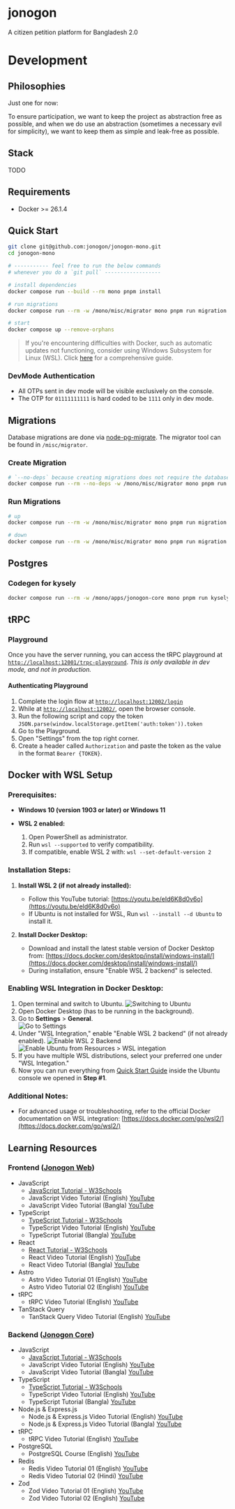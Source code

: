 # jonogon
A citizen petition platform for Bangladesh 2.0

# Development

## Philosophies

Just one for now:

To ensure participation, we want to keep the project as abstraction free as possible,
and when we do use an abstraction (sometimes a necessary evil for simplicity), we want to keep them
as simple and leak-free as possible.

## Stack

TODO

## Requirements

- Docker >= 26.1.4

## Quick Start

```bash
git clone git@github.com:jonogon/jonogon-mono.git
cd jonogon-mono

# ----------- feel free to run the below commands
# whenever you do a `git pull` ------------------

# install dependencies
docker compose run --build --rm mono pnpm install

# run migrations
docker compose run --rm -w /mono/misc/migrator mono pnpm run migration up

# start
docker compose up --remove-orphans
```

> If you're encountering difficulties with Docker,
> such as automatic updates not functioning, consider using Windows Subsystem for Linux (WSL). Click [here](#docker-with-wsl-setup) for a comprehensive guide.

### DevMode Authentication

- All OTPs sent in dev mode will be visible exclusively on the console.
- The OTP for `01111111111` is hard coded to be `1111` only in dev mode.

## Migrations
Database migrations are done via [node-pg-migrate](https://salsita.github.io/node-pg-migrate/). The migrator tool
can be found in `/misc/migrator`.

### Create Migration

```bash
# `--no-deps` because creating migrations does not require the database containers
docker compose run --rm --no-deps -w /mono/misc/migrator mono pnpm run migration create $MIGRATION_FILE_NAME
```

### Run Migrations

```bash
# up
docker compose run --rm -w /mono/misc/migrator mono pnpm run migration up

# down
docker compose run --rm -w /mono/misc/migrator mono pnpm run migration down
```

## Postgres

### Codegen for kysely

```bash
docker compose run --rm -w /mono/apps/jonogon-core mono pnpm run kysely:codegen
```

## tRPC

### Playground

Once you have the server running, you can access the tRPC playground
at [`http://localhost:12001/trpc-playground`](http://localhost:12001/trpc-playground).
_This is only available in dev mode, and not in production._

#### Authenticating Playground

1. Complete the login flow at [`http://localhost:12002/login`](http://localhost:12002/login)
2. While at [`http://localhost:12002/`](http://localhost:12002/), open the browser console.
3. Run the following script and copy the token `JSON.parse(window.localStorage.getItem('auth:token')).token`
4. Go to the Playground.
5. Open "Settings" from the top right corner.
6. Create a header called `Authorization` and paste the token as the value in the format `Bearer {TOKEN}`.

## Docker with WSL Setup

### Prerequisites:

- **Windows 10 (version 1903 or later) or Windows 11**
- **WSL 2 enabled:**

  1. Open PowerShell as administrator.
  2. Run `wsl --supported` to verify compatibility.
  3. If compatible, enable WSL 2 with: `wsl --set-default-version 2`

### Installation Steps:

1. **Install WSL 2 (if not already installed):**

   - Follow this YouTube tutorial: [https://youtu.be/eId6K8d0v6o](https://youtu.be/eId6K8d0v6o)
   - If Ubuntu is not installed for WSL, Run ```wsl --install --d Ubuntu``` to install it.

2. **Install Docker Desktop:**

   - Download and install the latest stable version of Docker Desktop from: [https://docs.docker.com/desktop/install/windows-install/](https://docs.docker.com/desktop/install/windows-install/)
   - During installation, ensure "Enable WSL 2 backend" is selected.

### Enabling WSL Integration in Docker Desktop:
1. Open terminal and switch to Ubuntu. ![Switching to Ubuntu](https://i.ibb.co/gtf7tMG/image.png)
2. Open Docker Desktop (has to be running in the background). 
3. Go to **Settings** > **General**.<br> ![Go to Settings](https://i.ibb.co/8D64v3z/image.png)
4. Under "WSL Integration," enable "Enable WSL 2 backend" (if not already enabled). ![Enable WSL 2 Backend](https://i.ibb.co/m6hfgDW/image.png) ![Enable Ubuntu from Resources > WSL integation](https://i.ibb.co/wc8sPg4/image.png)
5. If you have multiple WSL distributions, select your preferred one under "WSL Integation."
6. Now you can run everything from [Quick Start Guide](#quick-start) inside the Ubuntu console we opened in **Step #1**.

### Additional Notes:

- For advanced usage or troubleshooting, refer to the official Docker documentation on WSL integration: [https://docs.docker.com/go/wsl2/](https://docs.docker.com/go/wsl2/)


## Learning Resources

### Frontend ([Jonogon Web](https://github.com/0xriyadh/jonogon-mono/tree/main/apps/jonogon-web))

- JavaScript
    - [JavaScript Tutorial - W3Schools](https://www.w3schools.com/js/)
    - JavaScript Video Tutorial (English) [YouTube](https://www.youtube.com/watch?v=jS4aFq5-91M)
    - JavaScript Video Tutorial (Bangla) [YouTube](https://youtube.com/playlist?list=PLHiZ4m8vCp9OkrURufHpGUUTBjJhO9Ghy&si=T-3GMIiJXNei2Jo5)
- TypeScript
    - [TypeScript Tutorial - W3Schools](https://www.w3schools.com/typescript/)
    - TypeScript Video Tutorial (English) [YouTube](https://youtu.be/30LWjhZzg50?si=btNIlGOf8pi5OuU7)
    - TypeScript Tutorial (Bangla) [YouTube](https://youtube.com/playlist?list=PLHiZ4m8vCp9PgOOjdyNpc6AoBmKNrp_u3&si=ThEVykFUEIYyMYut)
- React
    - [React Tutorial - W3Schools](https://www.w3schools.com/react/)
    - React Video Tutorial (English) [YouTube](https://www.youtube.com/watch?v=bMknfKXIFA8&pp=ygURcmVhY3QgZnVsbCBjb3Vyc2U%3D)
    - React Video Tutorial (Bangla) [YouTube](https://youtube.com/playlist?list=PLHiZ4m8vCp9M6HVQv7a36cp8LKzyHIePr&si=hquNq4ICN8nF8mh2)
- Astro
  - Astro Video Tutorial 01 (English) [YouTube](https://youtu.be/e-hTm5VmofI?si=3boQEAisu5GVKtvH)
  - Astro Video Tutorial 02 (English) [YouTube](https://youtu.be/Oi9z5gfIHJs?si=o_YLZKPEDjyy7ZlJ)
- tRPC
  - tRPC Video Tutorial (English) [YouTube](https://youtu.be/UfUbBWIFdJs?si=309cuGsx01pJNoOS)
- TanStack Query
  - TanStack Query Video Tutorial (English) [YouTube](https://youtu.be/r8Dg0KVnfMA?si=Ymy8OtN87T_pUPJl)

### Backend ([Jonogon Core](https://github.com/0xriyadh/jonogon-mono/tree/main/apps/jonogon-core))

- JavaScript
    - [JavaScript Tutorial - W3Schools](https://www.w3schools.com/js/)
    - JavaScript Video Tutorial (English) [YouTube](https://www.youtube.com/watch?v=jS4aFq5-91M)
    - JavaScript Video Tutorial (Bangla) [YouTube](https://youtube.com/playlist?list=PLHiZ4m8vCp9OkrURufHpGUUTBjJhO9Ghy&si=T-3GMIiJXNei2Jo5)
- TypeScript
    - [TypeScript Tutorial - W3Schools](https://www.w3schools.com/typescript/)
    - TypeScript Video Tutorial (English) [YouTube](https://youtu.be/30LWjhZzg50?si=btNIlGOf8pi5OuU7)
    - TypeScript Tutorial (Bangla) [YouTube](https://youtube.com/playlist?list=PLHiZ4m8vCp9PgOOjdyNpc6AoBmKNrp_u3&si=ThEVykFUEIYyMYut)
- Node.js & Express.js
  - Node.js & Express.js Video Tutorial (English) [YouTube](https://youtu.be/Oe421EPjeBE?si=tIVEkbRiTryQgUVC)
  - Node.js & Express.js Video Tutorial (Bangla) [YouTube](https://youtube.com/playlist?list=PLHiZ4m8vCp9PHnOIT7gd30PCBoYCpGoQM&si=5e98lGMxxGc-NHZt)
- tRPC
  - tRPC Video Tutorial (English) [YouTube](https://youtu.be/UfUbBWIFdJs?si=309cuGsx01pJNoOS)
- PostgreSQL
  - PostgreSQL Course (English) [YouTube](https://youtu.be/qw--VYLpxG4?si=0ZkVc3_ZOiIbEr73)
- Redis
  - Redis Video Tutorial 01 (English) [YouTube](https://youtu.be/XCsS_NVAa1g?si=c4pI_WuFZ_kdoenG)
  - Redis Video Tutorial 02 (Hindi) [YouTube](https://youtu.be/Vx2zPMPvmug?si=9zLQefb21C4QnZVQ)
- Zod
  - Zod Video Tutorial 01 (English) [YouTube](https://youtu.be/L6BE-U3oy80?si=Ul4K7v2aVq99izMh)
  - Zod Video Tutorial 02 (English) [YouTube](https://youtu.be/AeQ3f4zmSMs?si=J4RqcGTEOqSG4Tzi)
